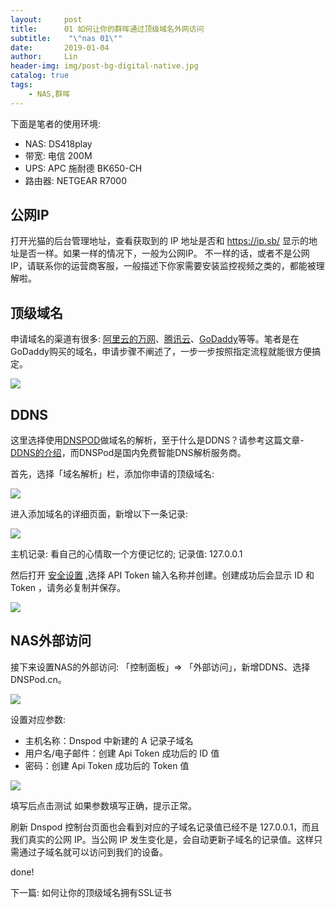 ```yaml
---
layout:     post
title:      01 如何让你的群晖通过顶级域名外网访问
subtitle:    "\"nas 01\""
date:       2019-01-04
author:     Lin
header-img: img/post-bg-digital-native.jpg
catalog: true
tags:
    - NAS,群晖
---
```


下面是笔者的使用环境:

* NAS: DS418play
* 带宽: 电信 200M
* UPS: APC 施耐德 BK650-CH
* 路由器: NETGEAR R7000

## 公网IP

打开光猫的后台管理地址，查看获取到的 IP 地址是否和 https://ip.sb/ 显示的地址是否一样。如果一样的情况下，一般为公网IP。 不一样的话，或者不是公网IP，请联系你的运营商客服，一般描述下你家需要安装监控视频之类的，都能被理解啦。

## 顶级域名

申请域名的渠道有很多: [阿里云的万网](https://wanwang.aliyun.com/)、[腾讯云](https://dnspod.cloud.tencent.com/)、[GoDaddy](https://www.godaddy.com/)等等。笔者是在GoDaddy购买的域名，申请步骤不阐述了，一步一步按照指定流程就能很方便搞定。

![](https://ws2.sinaimg.cn/large/006tKfTcly1g09gjo51dsj31ts0ciae6.jpg)


## DDNS

这里选择使用[DNSPOD](dnspod.cn)做域名的解析，至于什么是DDNS？请参考这篇文章-[DDNS的介绍](https://hsk.oray.com/news/3774.html)，而DNSPod是国内免费智能DNS解析服务商。

首先，选择「域名解析」栏，添加你申请的顶级域名:

![](https://ws4.sinaimg.cn/large/006tKfTcly1g09gmhbr0nj318k0dmgnl.jpg)

进入添加域名的详细页面，新增以下一条记录: 

![](https://ws2.sinaimg.cn/large/006tKfTcly1g09gn2037wj319o0g6wib.jpg)

主机记录: 看自己的心情取一个方便记忆的;
记录值: 127.0.0.1

然后打开 [安全设置](https://www.dnspod.cn/console/user/security) ,选择 API Token 输入名称并创建。创建成功后会显示 ID 和 Token ，请务必复制并保存。

![](https://ws2.sinaimg.cn/large/006tKfTcly1g09gni4h56j31xu0pewiy.jpg)

## NAS外部访问

接下来设置NAS的外部访问: 「控制面板」=> 「外部访问」，新增DDNS、选择DNSPod.cn。

![](https://ws3.sinaimg.cn/large/006tKfTcly1g09go0gx0gj31ds0u0dq7.jpg)

设置对应参数:

* 主机名称：Dnspod 中新建的 A 记录子域名
* 用户名/电子邮件：创建 Api Token 成功后的 ID 值
* 密码：创建 Api Token 成功后的 Token 值

![](https://ws3.sinaimg.cn/large/006tKfTcly1g09godh5gdj316o0tetck.jpg)

填写后点击测试 如果参数填写正确，提示正常。

刷新 Dnspod 控制台页面也会看到对应的子域名记录值已经不是 127.0.0.1，而且我们真实的公网 IP。当公网 IP 发生变化是，会自动更新子域名的记录值。这样只需通过子域名就可以访问到我们的设备。

done!

下一篇: 如何让你的顶级域名拥有SSL证书
